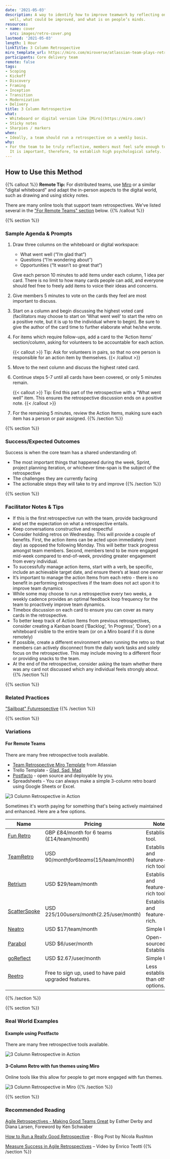 ```yaml
---
date: '2021-05-03'
description: A way to identify how to improve teamwork by reflecting on what worked
  well, what could be improved, and what is on people’s minds.
resources:
- name: cover
  src: images/retro-cover.png
lastmod: '2021-05-03'
length: 1 Hour
linkTitle: 3 Column Retrospective
miro_template_url: https://miro.com/miroverse/atlassian-team-plays-retrospective/
participants: Core delivery team
remote: false
tags:
- Scoping
- Kickoff
- Discovery
- Framing
- Inception
- Transition
- Modernization
- Delivery
title: 3 Column Retrospective
what:
- Whiteboard or digital version like [Miro](https://miro.com/)
- Sticky notes
- Sharpies / markers
when:
- Ideally, a team should run a retrospective on a weekly basis.
why:
- For the team to be truly reflective, members must feel safe enough to be self-critical.
  It is important, therefore, to establish high psychological safety.
---
```


## How to Use this Method
   {{% callout %}}
   **Remote Tip:** For distributed teams, use [Miro](https://miro.com/) or a similar "digital whiteboard" and adapt the in-person aspects to the digital world, such as drawing and using sticky notes. 
   
   There are many online tools that support team retrospectives. We've listed several in the ["For Remote Teams" section](#variations) below.
   {{% /callout %}}

{{% section %}}
### Sample Agenda & Prompts
1. Draw three columns on the whiteboard or digital workspace: 
   - What went well (“I’m glad that”)
   - Questions (“I’m wondering about”)
   - Opportunities (“It wasn’t so great that”)

   Give each person 10 minutes to add items under each column, 1 idea per card. There is no limit to how many cards people can add, and everyone should feel free to freely add items to voice their ideas and concerns.

1. Give members 5 minutes to vote on the cards they feel are most important to discuss.

1. Start on a column and begin discussing the highest voted card (facilitators may choose to start on ‘What went well’ to start the retro on a positive note, but it is up to the individual where to begin). Be sure to give the author of the card time to further elaborate what he/she wrote.

1. For items which require follow-ups, add a card to the ‘Action Items’ section/column, asking for volunteers to be accountable for each action.

   {{< callout >}}
   Tip: Ask for volunteers in pairs, so that no one person is responsible for an action item by themselves.
   {{< /callout >}}


1. Move to the next column and discuss the highest rated card. 

1. Continue steps 5-7 until all cards have been covered, or only 5 minutes remain.

   {{< callout >}}
   Tip: End this part of the retrospective with a “What went well” item. This ensures the retrospective discussion ends on a positive note.
   {{< /callout >}}

1. For the remaining 5 minutes, review the Action Items, making sure each item has a person or pair assigned.
{{% /section %}}

{{% section %}}
### Success/Expected Outcomes
Success is when the core team has a shared understanding of: 

- The most important things that happened during   the week, Sprint, project planning iteration, or whichever time-span is the subject of the retrospective
- The challenges they are currently facing
- The actionable steps they will take to try and improve
{{% /section %}}

{{% section %}}
### Facilitator Notes & Tips
- If this is the first retrospective run with the team, provide background and set the expectation on what a retrospective entails.
- Keep conversations constructive and respectful
- Consider holding retros on Wednesday. This will provide a couple of benefits. First, the action items can be acted upon immediately (next day) as opposed the following Monday. This will better track progress amongst team members. Second, members tend to be more engaged mid-week compared to end-of-week, providing greater engagement from every individual. 
- To successfully manage action items, start with a verb, be specific, include an achievable target date, and ensure there’s at least one owner
- It’s important to manage the action Items from each retro - there is no benefit in performing retrospectives if the team does not act upon it to improve team dynamics
- While some may choose to run a retrospective every two weeks, a weekly cadence provides an optimal feedback loop frequency for the team to proactively improve team dynamics.
- Timebox discussion on each card to ensure you can cover as many cards in the retrospective.
- To better keep track of Action Items from previous retrospectives, consider creating a Kanban board (‘Backlog’, ‘In Progress’, ‘Done’) on a whiteboard visible to the entire team (or on a Miro board if it is done remotely)
- If possible, create a different environment when running the retro so that members can actively disconnect from the daily work tasks and solely focus on the retrospective. This may include moving to a different floor or providing snacks to the team.
- At the end of the retrospective, consider asking the team whether there was any card not discussed which any individual feels strongly about. 
{{% /section %}}

{{% section %}}
### Related Practices
["Sailboat" Futurespective](/practices/futurespective)
{{% /section %}}


{{% section %}}
### Variations

#### For Remote Teams
There are many free retrospective tools available. 
- [Team Retrospective Miro Template](https://miro.com/miroverse/atlassian-team-plays-retrospective/) from Atlassian
- Trello Template - [Glad, Sad, Mad](https://trello.com/b/0DnfRtxv/template-glad-sad-mad)
- [Postfacto](https://github.com/pivotal/postfacto) - open source and deployable by you.  
- Spreadsheets - You can always make a simple 3-column retro board using Google Sheets or Excel.  

![3 Column Retrospective in Action](images/retro-3.png)

Sometimes it's worth paying for something that's being actively maintained and enhanced. Here are a few options.

| Name | Pricing | Notes |
| -----|-------- | ----- |
| [Fun Retro](https://funretro.io/)  | GBP £84/month for 6 teams (£14/team/month)  | Established tool. |
| [TeamRetro](https://www.teamretro.com/) | USD $90/month for 6 teams ($15/team/month) | Established and feature-rich tool. |
| [Retrium](https://www.retrium.com/) | USD $29/team/month | Established and feature-rich tool. |
| [ScatterSpoke](https://www.scatterspoke.com/) | USD $225/100 users/month ($2.25/user/month) | Established and feature-rich. |
| [Neatro](https://www.neatro.io/) | USD $17/team/month | Simple UI. |
| [Parabol](https://www.parabol.co/) | USD $6/user/month | Open-sourced. Established. |
| [goReflect](https://www.goreflect.com/) | USD $2.67/user/month | Simple UI. |
| [Reetro](https://reetro.io/) | Free to sign up, used to have paid upgraded features. | Less established than other options. |
{{% /section %}}


{{% section %}}
### Real World Examples

#### Example using Postfacto
There are many free retrospective tools available. 

![3 Column Retrospective in Action](images/retro-1.png)

#### 3-Column Retro with fun themes using Miro
Online tools like this allow for people to get more engaged with fun themes.

![3 Column Retrospective in Miro](images/retro-2.png)
{{% /section %}}

{{% section %}}
### Recommended Reading
[Agile Retrospectives - Making Good Teams Great](https://pragprog.com/titles/dlret/agile-retrospectives/)  by Esther Derby and Diana Larsen, Foreword by Ken Schwaber

[How to Run a Really Good Retrospective](https://tanzu.vmware.com/content/blog/how-to-run-a-really-good-retrospective) - Blog Post by Nicola Rushton

[Measure Success in Agile Retrospectives](https://tanzu.vmware.com/content/videos/measure-success-in-agile-retrospectives-enrico-teotti) – Video by Enrico Teotti
{{% /section %}}